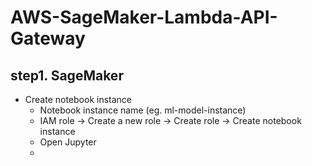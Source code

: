 # AWS-SageMaker-Lambda-API-Gateway

## step1. SageMaker
- Create notebook instance
  - Notebook instance name (eg. ml-model-instance)
  - IAM role -> Create a new role -> Create role -> Create notebook instance
  - Open Jupyter
  - 
  
